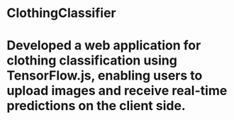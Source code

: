 # ClothingClassifier
# Developed a web application for clothing classification using TensorFlow.js, enabling users to upload images and receive real-time predictions on the client side.
